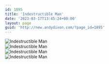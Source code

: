 ```yaml
---
id: 1895
title: 'Indestructible Man'
date: '2023-03-17T13:45:24+00:00'
layout: page
guid: 'http://new.andydixon.com/?page_id=1895'
---
```


![Indestructible Man](https://i0.wp.com/assets.g8x2.ldn.idrivee2-23.com/posters/Indestructible%20Man%2001.jpg?w=1200&ssl=1 "Indestructible Man")  
![Indestructible Man](https://i0.wp.com/assets.g8x2.ldn.idrivee2-23.com/posters/Indestructible%20Man%2002.jpg?w=1200&ssl=1 "Indestructible Man")  
![Indestructible Man](https://i0.wp.com/assets.g8x2.ldn.idrivee2-23.com/posters/Indestructible%20Man%2003.jpg?w=1200&ssl=1 "Indestructible Man")  
![Indestructible Man](https://i0.wp.com/assets.g8x2.ldn.idrivee2-23.com/posters/Indestructible%20Man%2004.jpg?w=1200&ssl=1 "Indestructible Man")